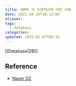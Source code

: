 ```yaml
---
title: DBMS 의 트랜잭션에 대한 이해
date: 2022-10-26T10:12:00
aliases: 
tags:
  - database
categories: 
updated: 2025-01-07T00:35
---
```


[[Database|DB]]

## Reference

- [Naver D2](https://d2.naver.com/helloworld/407507)